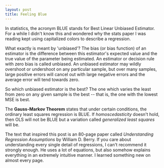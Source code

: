 ```yaml
---
layout: post
title: Feeling Blue
---
```


In statistics, the acronym BLUE stands for Best Linear Unbiased Estimator.  For a while I didn't know this and wondered why the stats paper I was reading kept using capitalized colors to describe a regression.  

What exactly is meant by 'unbiased'?  The bias (or bias function) of an estimator is the difference between this estimator's expected value and the true value of the parameter being estimated.  An estimator or decision rule with zero bias is called unbiased.  An unbiased estimator may wildly overshoot or undershoot on any particular sample, but over many samples, large positive errors will cancel out with large negative errors and the average error will tend towards zero.

So which unbiased estimator is the best? The one which varies the least from zero on any given sample is the best -- that is, the one with the lowest MSE is best.

The **Gauss-Markov Theorem** states that under certain conditions, the ordinary least squares regression is BLUE.  If *homoscedasticity* doesn't hold, then OLS will not be BLUE but a variation called *generalized least squares* will be. 

The text that inspired this post is an 80-page paper called *Understanding Regression Assumptions* by William D. Berry.  If you care about understanding every single detail of regressions, I can't recommend it strongly enough.  He uses a lot of equations, but also somehow explains everything in an extremely intuitive manner. I learned something new on almost every page.    
